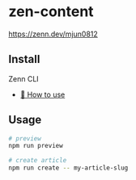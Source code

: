 # zen-content

https://zenn.dev/mjun0812

## Install

Zenn CLI

* [📘 How to use](https://zenn.dev/zenn/articles/zenn-cli-guide)

## Usage

```bash
# preview
npm run preview

# create article
npm run create -- my-article-slug
```
